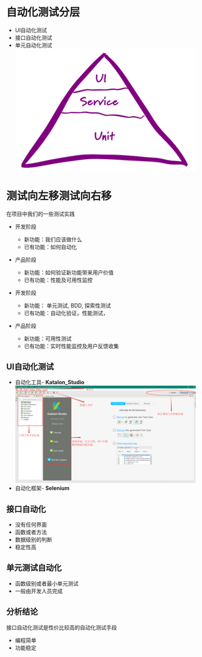 # 自动化测试分层

- UI自动化测试
- 接口自动化测试
- 单元自动化测试
![](images/22.png)

# 测试向左移测试向右移

在项目中我们的一些测试实践
- 开发阶段
  - 新功能：我们应该做什么
  - 已有功能：如何自动化
- 产品阶段
  - 新功能：如何验证新功能带来用户价值
  - 已有功能：性能及可用性监控


- 开发阶段

  - 新功能： 单元测试, BDD, 探索性测试
  - 已有功能：自动化验证，性能测试，

- 产品阶段

  - 新功能：可用性测试
  - 已有功能：实时性能监控及用户反馈收集

## UI自动化测试

- 自动化工具- **Katalon_Studio**
![](images\QQ20180613163510.png)
- 自动化框架- **Selenium**


## 接口自动化

- 没有任何界面
- 函数或者方法
- 数据级别的判断
- 稳定性高


## 单元测试自动化

- 函数级别或者最小单元测试
- 一般由开发人员完成



## 分析结论

接口自动化测试是性价比较高的自动化测试手段

- 编程简单
- 功能稳定
